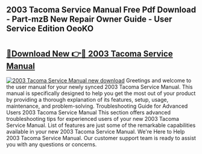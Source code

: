 ## 2003 Tacoma Service Manual Free Pdf Download - Part-mzB New Repair Owner Guide - User Service Edition OeoKO

# <h2><a href="http://bc11483.oget.top/?id=2003+Tacoma+Service+Manual">🔗Download New 👉🔴 2003 Tacoma Service Manual</a></h2>

[![2003 Tacoma Service Manual new download](https://i.imgur.com/5g1atiW.png)](http://bc11483.oget.top/?id=2003+Tacoma+Service+Manual)
Greetings and welcome to the user manual for your newly synced 2003 Tacoma Service Manual. This manual is specifically designed to help you get the most out of your product by providing a thorough explanation of its features, setup, usage, maintenance, and problem-solving. Troubleshooting Guide for Advanced Users 2003 Tacoma Service Manual This section offers advanced troubleshooting tips for experienced users of your new 2003 Tacoma Service Manual. List of features are just some of the remarkable capabilities available in your new 2003 Tacoma Service Manual. We're Here to Help 2003 Tacoma Service Manual. Our customer support team is ready to assist you with any questions or concerns.
